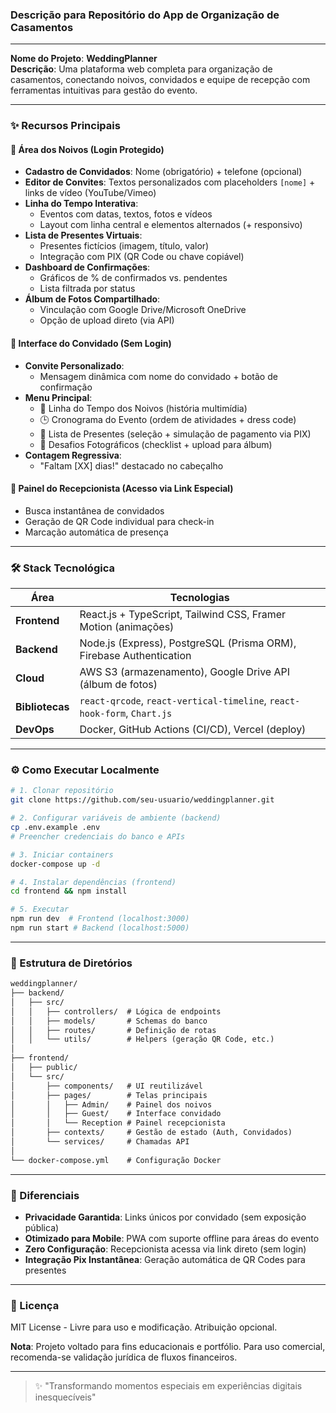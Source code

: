### Descrição para Repositório do App de Organização de Casamentos  

---

**Nome do Projeto**: **WeddingPlanner**  
**Descrição**: Uma plataforma web completa para organização de casamentos, conectando noivos, convidados e equipe de recepção com ferramentas intuitivas para gestão do evento.  

---

### ✨ Recursos Principais  

#### 👰 **Área dos Noivos (Login Protegido)**  
- **Cadastro de Convidados**: Nome (obrigatório) + telefone (opcional)  
- **Editor de Convites**: Textos personalizados com placeholders `[nome]` + links de vídeo (YouTube/Vimeo)  
- **Linha do Tempo Interativa**:  
  - Eventos com datas, textos, fotos e vídeos  
  - Layout com linha central e elementos alternados (+ responsivo)  
- **Lista de Presentes Virtuais**:  
  - Presentes fictícios (imagem, título, valor)  
  - Integração com PIX (QR Code ou chave copiável)  
- **Dashboard de Confirmações**:  
  - Gráficos de % de confirmados vs. pendentes  
  - Lista filtrada por status  
- **Álbum de Fotos Compartilhado**:  
  - Vinculação com Google Drive/Microsoft OneDrive  
  - Opção de upload direto (via API)  

#### 📱 **Interface do Convidado (Sem Login)**  
- **Convite Personalizado**:  
  - Mensagem dinâmica com nome do convidado + botão de confirmação  
- **Menu Principal**:  
  - 📜 Linha do Tempo dos Noivos (história multimídia)  
  - 🕒 Cronograma do Evento (ordem de atividades + dress code)  
  - 🎁 Lista de Presentes (seleção + simulação de pagamento via PIX)  
  - 📸 Desafios Fotográficos (checklist + upload para álbum)  
- **Contagem Regressiva**:  
  - "Faltam [XX] dias!" destacado no cabeçalho  

#### 🎫 **Painel do Recepcionista (Acesso via Link Especial)**  
- Busca instantânea de convidados  
- Geração de QR Code individual para check-in  
- Marcação automática de presença  

---

### 🛠 Stack Tecnológica  
| Área          | Tecnologias                                                                 |
|---------------|-----------------------------------------------------------------------------|
| **Frontend**  | React.js + TypeScript, Tailwind CSS, Framer Motion (animações)             |
| **Backend**   | Node.js (Express), PostgreSQL (Prisma ORM), Firebase Authentication        |
| **Cloud**     | AWS S3 (armazenamento), Google Drive API (álbum de fotos)                  |
| **Bibliotecas**| `react-qrcode`, `react-vertical-timeline`, `react-hook-form`, `Chart.js`   |
| **DevOps**    | Docker, GitHub Actions (CI/CD), Vercel (deploy)                            |

---

### ⚙️ Como Executar Localmente  
```bash
# 1. Clonar repositório
git clone https://github.com/seu-usuario/weddingplanner.git

# 2. Configurar variáveis de ambiente (backend)
cp .env.example .env
# Preencher credenciais do banco e APIs

# 3. Iniciar containers
docker-compose up -d

# 4. Instalar dependências (frontend)
cd frontend && npm install

# 5. Executar
npm run dev  # Frontend (localhost:3000)
npm run start # Backend (localhost:5000)
```

---

### 📂 Estrutura de Diretórios  
```markdown
weddingplanner/
├── backend/
│   ├── src/
│   │   ├── controllers/  # Lógica de endpoints
│   │   ├── models/       # Schemas do banco
│   │   ├── routes/       # Definição de rotas
│   │   └── utils/        # Helpers (geração QR Code, etc.)
│
├── frontend/
│   ├── public/
│   └── src/
│       ├── components/   # UI reutilizável
│       ├── pages/        # Telas principais
│       │   ├── Admin/    # Painel dos noivos
│       │   ├── Guest/    # Interface convidado
│       │   └── Reception # Painel recepcionista
│       ├── contexts/     # Gestão de estado (Auth, Convidados)
│       └── services/     # Chamadas API
│
└── docker-compose.yml    # Configuração Docker
```

---

### 🌟 Diferenciais  
- **Privacidade Garantida**: Links únicos por convidado (sem exposição pública)  
- **Otimizado para Mobile**: PWA com suporte offline para áreas do evento  
- **Zero Configuração**: Recepcionista acessa via link direto (sem login)  
- **Integração Pix Instantânea**: Geração automática de QR Codes para presentes  

---

### 📄 Licença  
MIT License - Livre para uso e modificação. Atribuição opcional.  

**Nota**: Projeto voltado para fins educacionais e portfólio. Para uso comercial, recomenda-se validação jurídica de fluxos financeiros.  

--- 

> ✨ "Transformando momentos especiais em experiências digitais inesquecíveis"